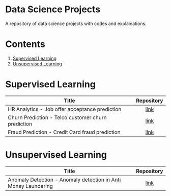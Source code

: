 # Data Science Projects
A repository of data science projects with codes and explainations.


# Contents

1. [Supervised Learning](#supervised-learning)
1. [Unsupervised Learning](#unsupervised-learning)



# Supervised Learning 
| Title        |  Repository  |
| ------------- | :-----:|
| HR Analytics - Job offer acceptance prediction | [link](./code/hr_analytics) |
| Churn Prediction - Telco customer churn prediction | [link](./code/churn_prediction) |
| Fraud Prediction - Credit Card fraud prediction | [link](./code/fraud_detection/CreditCardFraudDetection.ipynb) |


# Unsupervised Learning 
| Title        |  Repository  |
| ------------- | :-----:|
| Anomaly Detection - Anomaly detection in Anti Money Laundering | [link](./code/anomaly_detection) |
